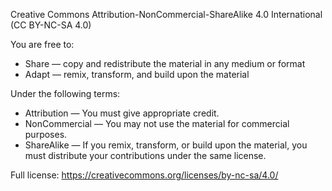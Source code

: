 Creative Commons Attribution-NonCommercial-ShareAlike 4.0 International (CC BY-NC-SA 4.0)

You are free to:
- Share — copy and redistribute the material in any medium or format
- Adapt — remix, transform, and build upon the material

Under the following terms:
- Attribution — You must give appropriate credit.
- NonCommercial — You may not use the material for commercial purposes.
- ShareAlike — If you remix, transform, or build upon the material, you must distribute your contributions under the same license.

Full license: https://creativecommons.org/licenses/by-nc-sa/4.0/